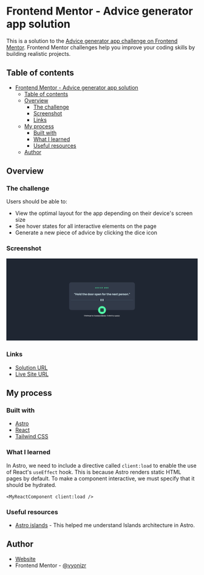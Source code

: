 # Frontend Mentor - Advice generator app solution

This is a solution to the [Advice generator app challenge on Frontend Mentor](https://www.frontendmentor.io/challenges/advice-generator-app-QdUG-13db). Frontend Mentor challenges help you improve your coding skills by building realistic projects.

## Table of contents

- [Frontend Mentor - Advice generator app solution](#frontend-mentor---advice-generator-app-solution)
  - [Table of contents](#table-of-contents)
  - [Overview](#overview)
    - [The challenge](#the-challenge)
    - [Screenshot](#screenshot)
    - [Links](#links)
  - [My process](#my-process)
    - [Built with](#built-with)
    - [What I learned](#what-i-learned)
    - [Useful resources](#useful-resources)
  - [Author](#author)

## Overview

### The challenge

Users should be able to:

- View the optimal layout for the app depending on their device's screen size
- See hover states for all interactive elements on the page
- Generate a new piece of advice by clicking the dice icon

### Screenshot

![](./screenshot.png)

### Links

- [Solution URL](https://github.com/vyonizr/fm-advice-generator-app)
- [Live Site URL](https://fm-advice.vyonizr.com/)

## My process

### Built with

- [Astro](https://astro.build/)
- [React](https://react.dev/)
- [Tailwind CSS](https://tailwindcss.com/)

### What I learned

In Astro, we need to include a directive called `client:load` to enable the use of React's `useEffect` hook. This is because Astro renders static HTML pages by default. To make a component interactive, we must specify that it should be hydrated.

```astro
<MyReactComponent client:load />
```

### Useful resources

- [Astro islands](https://docs.astro.build/en/concepts/islands/) - This helped me understand Islands architecture in Astro.

## Author

- [Website](https://vyonizr.com/)
- Frontend Mentor - [@vyonizr](https://www.frontendmentor.io/profile/vyonizr)

